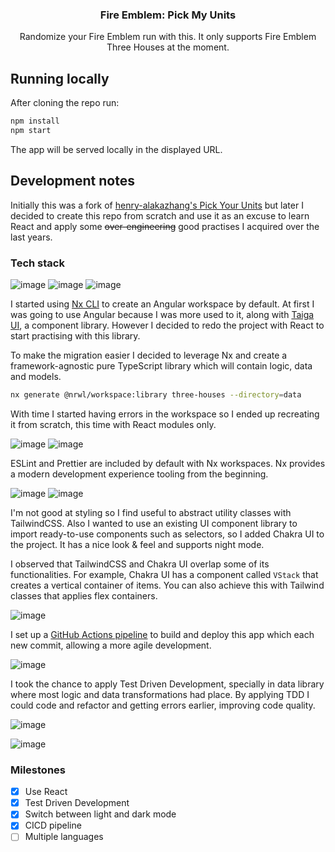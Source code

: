 <p align="center">
<h3 align="center">Fire Emblem: Pick My Units</h3>
<p align="center">Randomize your Fire Emblem run with this. It only supports Fire Emblem Three Houses at the moment.</p>
</p>
<p></p>

## Running locally

After cloning the repo run:

```bash
npm install
npm start
```

The app will be served locally in the displayed URL.

## Development notes

Initially this was a fork of [henry-alakazhang's Pick Your Units](https://github.com/henry-alakazhang/pick-your-units) but later I decided to create this repo from scratch and use it as an excuse to learn React and apply some ~~over-engineering~~ good practises I acquired over the last years.

### Tech stack

![image](https://img.shields.io/badge/-Nx-143055?logo=nx&logoColor=white&style=flat)
![image](https://img.shields.io/badge/-TypeScript-3178C6?logo=typescript&logoColor=white&style=flat)
![image](https://img.shields.io/badge/-ReactJs-61DAFB?logo=react&logoColor=white&style=flat)

I started using [Nx CLI](https://nx.dev) to create an Angular workspace by default. At first I was going to use Angular because I was more used to it, along with [Taiga UI](https://taiga-ui.dev/), a component library. However I decided to redo the project with React to start practising with this library.

To make the migration easier I decided to leverage Nx and create a framework-agnostic pure TypeScript library which will contain logic, data and models.

```sh
nx generate @nrwl/workspace:library three-houses --directory=data
```

With time I started having errors in the workspace so I ended up recreating it from scratch, this time with React modules only.

![image](https://img.shields.io/badge/-ESLint-4B32C3?logo=eslint&logoColor=white&style=flat)
![image](https://img.shields.io/badge/-Prettier-F7B93E?logo=prettier&logoColor=white&style=flat)

ESLint and Prettier are included by default with Nx workspaces. Nx provides a modern development experience tooling from the beginning.

![image](https://img.shields.io/badge/-TailwindCSS-06B6D4?logo=tailwindcss&logoColor=white&style=flat)
![image](https://img.shields.io/badge/-Chakra_UI-319795?logo=chakraui&logoColor=white&style=flat)

I'm not good at styling so I find useful to abstract utility classes with TailwindCSS. Also I wanted to use an existing UI component library to import ready-to-use components such as selectors, so I added Chakra UI to the project. It has a nice look & feel and supports night mode.

I observed that TailwindCSS and Chakra UI overlap some of its functionalities. For example, Chakra UI has a component called `VStack` that creates a vertical container of items. You can also achieve this with Tailwind classes that applies flex containers.

![image](https://img.shields.io/badge/-GitHub_Actions-2088FF?logo=githubactions&logoColor=white&style=flat)

I set up a [GitHub Actions pipeline](.github/workflows/ci.yml) to build and deploy this app which each new commit, allowing a more agile development.

![image](https://img.shields.io/badge/-Jest-C21325?logo=jest&logoColor=white&style=flat)

I took the chance to apply Test Driven Development, specially in data library where most logic and data transformations had place. By applying TDD I could code and refactor and getting errors earlier, improving code quality.

![image](https://img.shields.io/badge/-ts--node-3178C6?logo=tsnode&logoColor=white&style=flat)

![image](https://img.shields.io/badge/-Notion-000000?logo=notion&logoColor=white&style=flat)

### Milestones

- [x] Use React
- [x] Test Driven Development
- [x] Switch between light and dark mode
- [x] CICD pipeline
- [ ] Multiple languages
